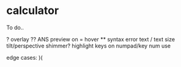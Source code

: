 # calculator

To do..

? overlay ??
ANS preview on = hover \*\*
syntax error text / text size
tilt/perspective
shimmer?
highlight keys on numpad/key num use

edge cases:
)(
